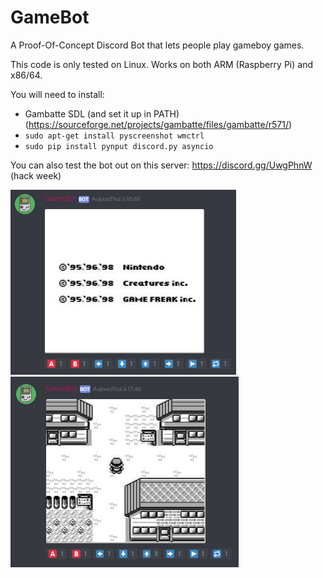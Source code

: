 # GameBot
A Proof-Of-Concept Discord Bot that lets people play gameboy games.

This code is only tested on Linux. Works on both ARM (Raspberry Pi) and x86/64.

You will need to install:
- Gambatte SDL (and set it up in PATH) (https://sourceforge.net/projects/gambatte/files/gambatte/r571/)
- `sudo apt-get install pyscreenshot wmctrl`
- `sudo pip install pynput discord.py asyncio`

You can also test the bot out on this server: https://discord.gg/UwgPhnW (hack week)

![Picture 1](img/1.png)
![Picture 2](img/2.png)
